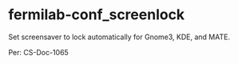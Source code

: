 # fermilab-conf_screenlock

Set screensaver to lock automatically for Gnome3, KDE, and MATE.

Per: CS-Doc-1065